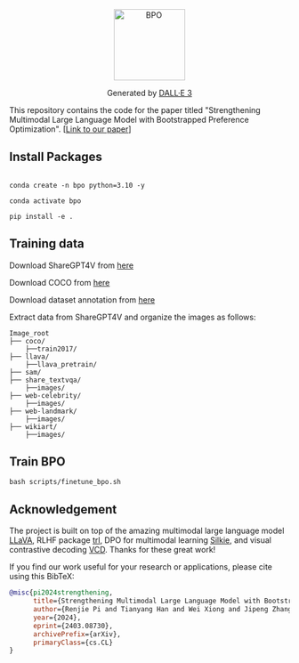 <div align="center">
    <img src="images/logo.png" alt="BPO" width="128px">
<p>Generated by <a href="https://openai.com/dall-e-3">DALL·E 3</a></p>
</div>

This repository contains the code for the paper titled "Strengthening Multimodal Large Language Model with Bootstrapped Preference Optimization". [[Link to our paper](https://arxiv.org/abs/2403.08730)]
## Install Packages

```

conda create -n bpo python=3.10 -y

conda activate bpo

pip install -e .

```
## Training data
Download ShareGPT4V from [here](https://huggingface.co/datasets/Lin-Chen/ShareGPT4V)

Download COCO from [here](https://cocodataset.org/#home)

Download dataset annotation from [here](https://huggingface.co/datasets/renjiepi/BPO)

Extract  data from ShareGPT4V and organize the images as follows:

```
Image_root
├── coco/
    ├──train2017/
├── llava/
    ├──llava_pretrain/
├── sam/
├── share_textvqa/
    ├──images/
├── web-celebrity/
    ├──images/
├── web-landmark/
    ├──images/
├── wikiart/
    ├──images/
```

## Train BPO

```
bash scripts/finetune_bpo.sh
```


## Acknowledgement
The project is built on top of the amazing multimodal large language model [LLaVA](https://github.com/haotian-liu/LLaVA), RLHF package [trl](https://github.com/huggingface/trl), DPO for multimodal learning [Silkie](https://github.com/vlf-silkie/VLFeedback), and visual contrastive decoding [VCD](https://github.com/DAMO-NLP-SG/VCD).
Thanks for these great work!


If you find our work useful for your research or applications, please cite using this BibTeX:
```bibtex
@misc{pi2024strengthening,
      title={Strengthening Multimodal Large Language Model with Bootstrapped Preference Optimization},
      author={Renjie Pi and Tianyang Han and Wei Xiong and Jipeng Zhang and Runtao Liu and Rui Pan and Tong Zhang},
      year={2024},
      eprint={2403.08730},
      archivePrefix={arXiv},
      primaryClass={cs.CL}
}
```
